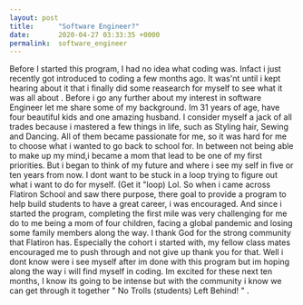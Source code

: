 ```yaml
---
layout: post
title:      "Software Engineer?"
date:       2020-04-27 03:33:35 +0000
permalink:  software_engineer
---
```


Before I started this program, I had no idea what coding was. Infact  i just recently got introduced to coding a few months ago.  It was'nt until i kept hearing about it that i finally did some reasearch for myself to see what it was all about . Before i go any further about my interest in software Engineer let me share some of my background. Im 31 years of age, have four beautiful kids and one amazing husband. I consider myself a jack of all trades because i mastered a few things in life, such as Styling hair, Sewing and Dancing. All of them became  passionate for me, so it was hard for me to choose what i wanted to go back to school for. In between not being able to make up my mind,i became a mom  that lead to be one of my first priorities. But i began to think of my future and where i see my self in five or ten years from now. I dont want to be stuck in a loop trying to figure out what i want to do for myself. (Get it "loop)  Lol. So when i came across Flatiron School and saw  there purpose, there goal to provide a program to help build students to have a great career, i was encouraged.
And since i started the program, completing the first mile was very challenging for me do to me being a mom of four children, facing a global pandemic and losing some family members along the way. I thank God for the strong community that Flatiron has. Especially the cohort i started with, my fellow class mates encouraged me to push through and not give up thank you for that. Well i dont know were i see myself after im done with this program but im hoping along the way i will find myself in coding. Im excited for these next ten months, I know its going to be intense but with the community i know we can get through it together  " No Trolls (students) Left Behind! " .
